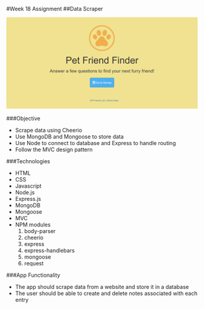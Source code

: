 #Week 18 Assignment
##Data Scraper

![alt tag](https://github.com/winniemlau/friendFinder/blob/master/app/assets/images/screenshot.png)

###Objective

* Scrape data using Cheerio
* Use MongoDB and Mongoose to store data
* Use Node to connect to database and Express to handle routing
* Follow the MVC design pattern

###Technologies

* HTML
* CSS
* Javascript
* Node.js
* Express.js
* MongoDB
* Mongoose
* MVC
* NPM modules
  	1. body-parser
	2. cheerio
	3. express
	4. express-handlebars
	5. mongoose
	6. request

###App Functionality

* The app should scrape data from a website and store it in a database
* The user should be able to create and delete notes associated with each entry
